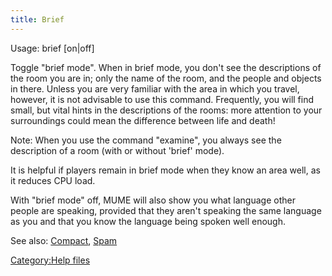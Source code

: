```yaml
---
title: Brief
---
```


Usage: brief \[on\|off\]

Toggle "brief mode". When in brief mode, you don't see the descriptions
of the room you are in; only the name of the room, and the people and
objects in there. Unless you are very familiar with the area in which
you travel, however, it is not advisable to use this command.
Frequently, you will find small, but vital hints in the descriptions of
the rooms: more attention to your surroundings could mean the difference
between life and death!

Note: When you use the command "examine", you always see the description
of a room (with or without 'brief' mode).

It is helpful if players remain in brief mode when they know an area
well, as it reduces CPU load.

With "brief mode" off, MUME will also show you what language other
people are speaking, provided that they aren't speaking the same
language as you and that you know the language being spoken well enough.

See also: [Compact](Compact "wikilink"), [Spam](Spam "wikilink")

[Category:Help files](Category:Help_files "wikilink")